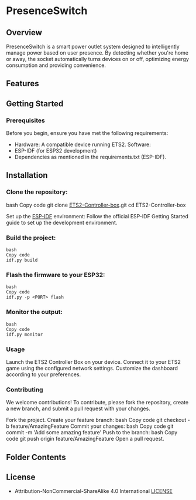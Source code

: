 # PresenceSwitch

## Overview

PresenceSwitch is a smart power outlet system designed to intelligently manage power based on user presence. By detecting whether you're home or away, the socket automatically turns devices on or off, optimizing energy consumption and providing convenience.

## Features

## Getting Started

### Prerequisites

Before you begin, ensure you have met the following requirements:

- Hardware: A compatible device running ETS2.
Software:
- ESP-IDF (for ESP32 development)
- Dependencies as mentioned in the requirements.txt (ESP-IDF).

## Installation

### Clone the repository:

bash
Copy code
git clone [ETS2-Controller-box](https://github.com/dscabello/ETS2-Controller-box).git
cd ETS2-Controller-box

Set up the [ESP-IDF](https://github.com/espressif/esp-idf) environment: Follow the official ESP-IDF Getting Started guide to set up the development environment.

### Build the project:
```
bash
Copy code
idf.py build
```

### Flash the firmware to your ESP32:
```
bash
Copy code
idf.py -p <PORT> flash
```

### Monitor the output:
```
bash
Copy code
idf.py monitor
```

### Usage

Launch the ETS2 Controller Box on your device.
Connect it to your ETS2 game using the configured network settings.
Customize the dashboard according to your preferences.

### Contributing
We welcome contributions! To contribute, please fork the repository, create a new branch, and submit a pull request with your changes.

Fork the project.
Create your feature branch:
bash
Copy code
git checkout -b feature/AmazingFeature
Commit your changes:
bash
Copy code
git commit -m 'Add some amazing feature'
Push to the branch:
bash
Copy code
git push origin feature/AmazingFeature
Open a pull request.

## Folder Contents

## License

- Attribution-NonCommercial-ShareAlike 4.0 International [LICENSE](https://github.com/dscabello/ETS2-Controller-box/blob/main/LICENSE])
